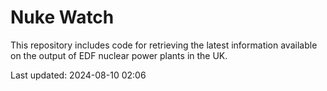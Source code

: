 # Nuke Watch

This repository includes code for retrieving the latest information available on the output of EDF nuclear power plants in the UK.

Last updated: 2024-08-10 02:06